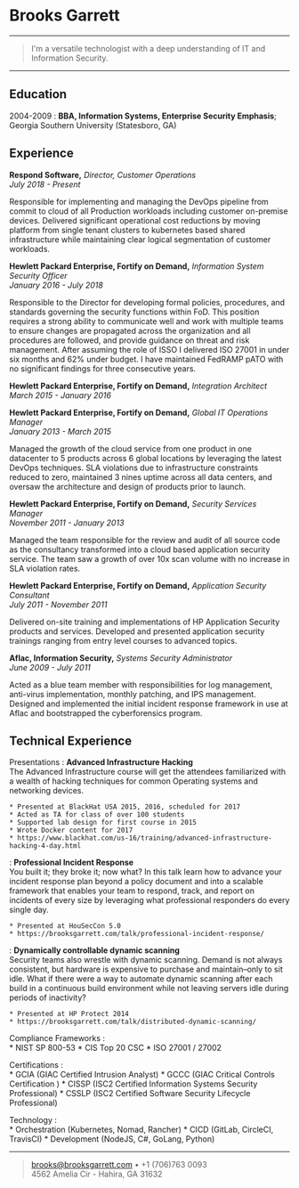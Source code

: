 Brooks Garrett
============

----

>  I'm a versatile technologist with a deep understanding of IT and Information Security.

----

Education
---------

2004-2009
:   **BBA, Information Systems, Enterprise Security Emphasis**; \
    Georgia Southern University (Statesboro, GA)

Experience
----------

**Respond Software,** *Director, Customer Operations* \
*July 2018 - Present*

Responsible for implementing and managing the DevOps pipeline from commit to cloud of 
all Production workloads including customer on-premise devices. Delivered significant 
operational cost reductions by moving platform from single tenant clusters to kubernetes
based shared infrastructure while maintaining clear logical segmentation of customer 
workloads.

**Hewlett Packard Enterprise, Fortify on Demand,** *Information System Security Officer* \
*January 2016 - July 2018*

Responsible to the Director for developing formal policies, procedures, and standards governing the 
security functions within FoD. This position requires a strong ability to communicate well 
and work with multiple teams to ensure changes are propagated across the organization and 
all procedures are followed, and provide guidance on threat and risk management. After assuming 
the role of ISSO I delivered ISO 27001 in under six months and 62% under budget. I have 
maintained FedRAMP pATO with no significant findings for three consecutive years.

**Hewlett Packard Enterprise, Fortify on Demand,** *Integration Architect* \
*March 2015 - January 2016*

**Hewlett Packard Enterprise, Fortify on Demand,** *Global IT Operations Manager* \
*January 2013 - March 2015*

Managed the growth of the cloud service from one product in one datacenter to 5 products 
across 6 global locations by leveraging the latest DevOps techniques. SLA violations due 
to infrastructure constraints reduced to zero, maintained 3 nines uptime across all data 
centers, and oversaw the architecture and design of products prior to launch.

**Hewlett Packard Enterprise, Fortify on Demand,** *Security Services Manager* \
*November 2011 - January 2013*

Managed the team responsible for the review and audit of all source code as the consultancy 
transformed into a cloud based application security service. The team saw a growth of over 10x 
scan volume with no increase in SLA violation rates.

**Hewlett Packard Enterprise, Fortify on Demand,** *Application Security Consultant* \
*July 2011 - November 2011*

Delivered on-site training and implementations of HP Application Security products and 
services. Developed and presented application security trainings ranging from entry 
level courses to advanced topics.

**Aflac, Information Security,** *Systems Security Administrator* \
*June 2009 - July 2011*

Acted as a blue team member with responsibilities for log management, anti-virus 
implementation, monthly patching, and IPS management. Designed and implemented the 
initial incident response framework in use at Aflac and bootstrapped the cyberforensics 
program.

Technical Experience
--------------------

Presentations
:   **Advanced Infrastructure Hacking** \
    The Advanced Infrastructure course will get the attendees familiarized with a wealth 
    of hacking techniques for common Operating systems and networking devices.

    * Presented at BlackHat USA 2015, 2016, scheduled for 2017
    * Acted as TA for class of over 100 students
    * Supported lab design for first course in 2015
    * Wrote Docker content for 2017
    * https://www.blackhat.com/us-16/training/advanced-infrastructure-hacking-4-day.html

:   **Professional Incident Response** \
    You built it; they broke it; now what? In this talk learn how to advance your incident 
    response plan beyond a policy document and into a scalable framework that enables your 
    team to respond, track, and report on incidents of every size by leveraging what professional 
    responders do every single day.

    * Presented at HouSecCon 5.0
    * https://brooksgarrett.com/talk/professional-incident-response/

:   **Dynamically controllable dynamic scanning** \
    Security teams also wrestle with dynamic scanning. Demand is not always consistent, but 
    hardware is expensive to purchase and maintain–only to sit idle. What if there were a way 
    to automate dynamic scanning after each build in a continuous build environment while not 
    leaving servers idle during periods of inactivity?

    * Presented at HP Protect 2014
    * https://brooksgarrett.com/talk/distributed-dynamic-scanning/

Compliance Frameworks
:   
    * NIST SP 800-53
    * CIS Top 20 CSC
    * ISO 27001 / 27002

Certifications
:   
    * GCIA (GIAC Certified Intrusion Analyst)
    * GCCC (GIAC Critical Controls Certification )
    * CISSP (ISC2 Certified Information Systems Security Professional)
    * CSSLP (ISC2 Certified Software Security Lifecycle Professional)

Technology
:   
    * Orchestration (Kubernetes, Nomad, Rancher)
    * CICD (GitLab, CircleCI, TravisCI)
    * Development (NodeJS, C#, GoLang, Python)

[ref]: https://github.com/githubuser/superlongprojectname

----

> <brooks@brooksgarrett.com> • +1 (706)763 0093\
> 4562 Amelia Cir - Hahira, GA 31632
